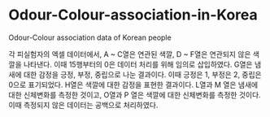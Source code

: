 # Odour-Colour-association-in-Korea
Odour-Colour association data of Korean people

각 피실험자의 엑셀 데이터에서, A ~ C열은 연관된 색깔, D ~ F열은 연관되지 않은 색깔을 나타낸다.
이때 15행부터의 0은 데이터 처리를 위해 임의로 삽입하였다.
G열은 냄새에 대한 감정을 긍정, 부정, 중립으로 나눈 결과이다. 이때 긍정은 1, 부정은 2, 중립은 0으로 표기되었다.
H열은 색깔에 대한 감정을 표현한 결과이다.
L열과 M 열은 냄새에 대한 신체변화를 측정한 것이고,
O열과 P 열은 색깔에 대한 신체변화를 측정한 것이다.
이때 측정되지 않은 데이터는 공백으로 처리하였다.
